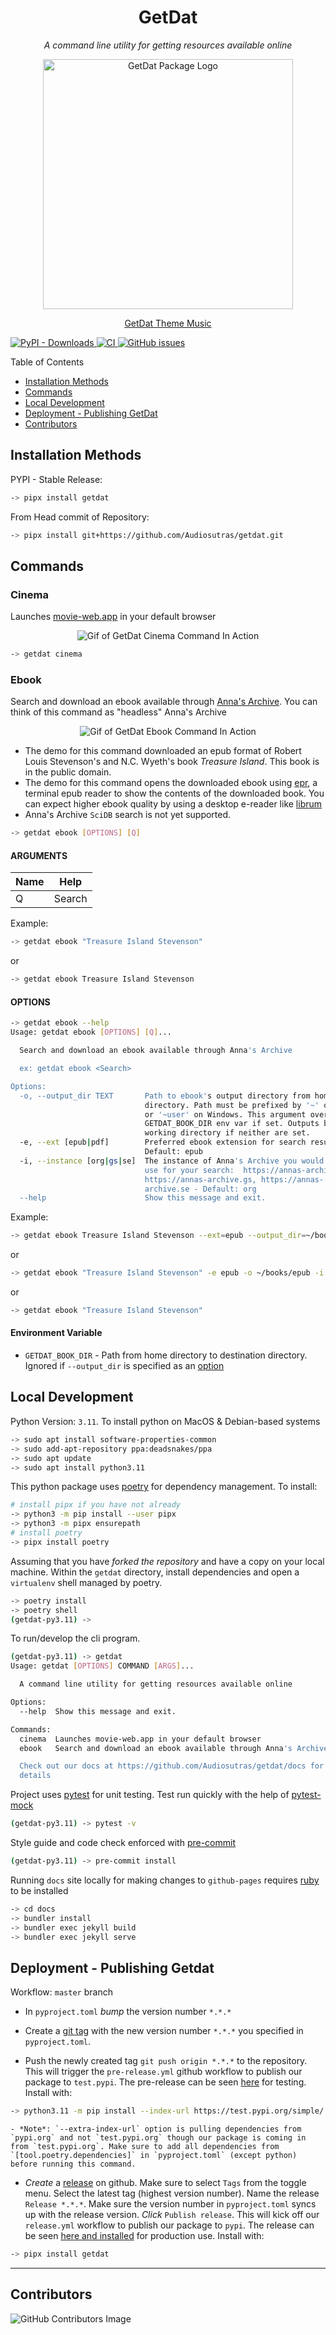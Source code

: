 <div align="center">
    <h1>GetDat</h1>
    <p><i>A command line utility for getting resources available online</i></p>
    <img
        src="{{ 'assets/images/getdat-logo.png' }}"
        alt="GetDat Package Logo"
        height="400"
    />
    <p align="center">
        <a href="https://iv.ggtyler.dev/watch?v=4b8P8cqc-UQ" target="_blank">
            GetDat Theme Music
        </a>
    </p>
</div>

<div class="flex flex-row justify-around flex-wrap">
  <a href="https://pypi.org/project/getdat/" alt="Link to PyPi package homepage">
    <img class="p-2" alt="PyPI - Downloads" src="https://img.shields.io/pypi/dm/getdat?logo=pypi">
  </a>
  <a href="https://github.com/Audiosutras/getdat/actions/workflows/ci.yml?query=branch%3Amaster" alt="Link to CI jobs for master branch">
    <img class="p-2" alt="CI" src="https://github.com/Audiosutras/getdat/actions/workflows/ci.yml/badge.svg?branch=master">
  </a>
  <a href="https://github.com/Audiosutras/getdat" alt="Link to Github Issues">
    <img alt="GitHub issues" src="https://img.shields.io/github/issues/Audiosutras/getdat">
  </a>
</div>

Table of Contents

- [Installation Methods](#installation-methods)
- [Commands](#commands)
- [Local Development](#local-development)
- [Deployment - Publishing GetDat](#deployment---publishing-getdat)
- [Contributors](#contributors)

## Installation Methods

PYPI - Stable Release:
```bash
-> pipx install getdat
```

From Head commit of Repository:
```bash
-> pipx install git+https://github.com/Audiosutras/getdat.git
```

## Commands

### Cinema
Launches [movie-web.app](https://movie-web.app/search/movie) in your default browser

<div align="center" class="gif-image">
    <img
        src="{{ 'assets/images/getdat-cinema.gif' | relative_url }}"
        alt="Gif of GetDat Cinema Command In Action"
    />
</div>

```bash
-> getdat cinema
```

### Ebook
Search and download an ebook available through [Anna's Archive](https://annas-archive.org/). You can think of this command as "headless" Anna's Archive

<div align="center" class="gif-image">
    <img
        src="{{ 'assets/images/getdat-ebook.gif' | relative_url }}"
        alt="Gif of GetDat Ebook Command In Action"
        style="border: red"
    />
</div>

* The demo for this command downloaded an epub format of Robert Louis Stevenson's and N.C. Wyeth's book *Treasure Island*. This book is in the public domain.
* The demo for this command opens the downloaded ebook using [epr](https://github.com/wustho/epr), a terminal epub reader to show the contents of the downloaded book. You can expect higher ebook quality by using a desktop e-reader like [librum](https://librumreader.com/)
* Anna's Archive `SciDB` search is not yet supported.


```bash
-> getdat ebook [OPTIONS] [Q]
```

#### ARGUMENTS

| Name | Help |
|------|------|
| Q    | Search |

Example:
```bash
-> getdat ebook "Treasure Island Stevenson"
```
or
```bash
-> getdat ebook Treasure Island Stevenson
```

#### OPTIONS

```bash
-> getdat ebook --help
Usage: getdat ebook [OPTIONS] [Q]...

  Search and download an ebook available through Anna's Archive

  ex: getdat ebook <Search>

Options:
  -o, --output_dir TEXT       Path to ebook's output directory from home
                              directory. Path must be prefixed by '~' on Unix
                              or '~user' on Windows. This argument overrides
                              GETDAT_BOOK_DIR env var if set. Outputs book to
                              working directory if neither are set.
  -e, --ext [epub|pdf]        Preferred ebook extension for search results -
                              Default: epub
  -i, --instance [org|gs|se]  The instance of Anna's Archive you would like to
                              use for your search:  https://annas-archive.org,
                              https://annas-archive.gs, https://annas-
                              archive.se - Default: org
  --help                      Show this message and exit.

```

Example:
```bash
-> getdat ebook Treasure Island Stevenson --ext=epub --output_dir=~/books/epub/ --instance=gs
```
or
```bash
-> getdat ebook "Treasure Island Stevenson" -e epub -o ~/books/epub -i gs
```
or
```bash
-> getdat ebook "Treasure Island Stevenson"
```

#### Environment Variable

- `GETDAT_BOOK_DIR` - Path from home directory to destination directory. Ignored if `--output_dir` is specified as an [option](#options)

## Local Development

Python Version: `3.11`. To install python on MacOS & Debian-based systems
```bash
-> sudo apt install software-properties-common
-> sudo add-apt-repository ppa:deadsnakes/ppa
-> sudo apt update
-> sudo apt install python3.11
```

This python package uses [poetry](https://python-poetry.org/docs/) for dependency management. To install:
```bash
# install pipx if you have not already
-> python3 -m pip install --user pipx
-> python3 -m pipx ensurepath
# install poetry
-> pipx install poetry
```

Assuming that you have *forked the repository* and have a copy on your local machine. Within the `getdat` directory, install dependencies and open a `virtualenv` shell managed by poetry.
```bash
-> poetry install
-> poetry shell
(getdat-py3.11) ->
```

To run/develop the cli program.
```bash
(getdat-py3.11) -> getdat
Usage: getdat [OPTIONS] COMMAND [ARGS]...

  A command line utility for getting resources available online

Options:
  --help  Show this message and exit.

Commands:
  cinema  Launches movie-web.app in your default browser
  ebook   Search and download an ebook available through Anna's Archive...

  Check out our docs at https://github.com/Audiosutras/getdat/docs for more
  details

```

Project uses [pytest](https://docs.pytest.org/en/7.4.x/) for unit testing. Test run quickly with the help of [pytest-mock](https://pytest-mock.readthedocs.io/en/latest/usage.html)
```bash
(getdat-py3.11) -> pytest -v
```

Style guide and code check enforced with [pre-commit](https://pre-commit.com/)
```bash
(getdat-py3.11) -> pre-commit install
```

Running `docs` site locally for making changes to `github-pages` requires [ruby](https://www.ruby-lang.org/en/) to be installed
```bash
-> cd docs
-> bundler install
-> bundler exec jekyll build
-> bundler exec jekyll serve
```

## Deployment - Publishing Getdat

Workflow: `master` branch

- In `pyproject.toml` *bump* the version number `*.*.*`

- Create a [git tag](https://git-scm.com/book/en/v2/Git-Basics-Tagging) with the new version number `*.*.*` you specified in `pyproject.toml`.

- Push the newly created tag `git push origin *.*.*` to the repository. This will trigger the `pre-release.yml` github workflow to publish our package to `test.pypi`. The pre-release can be seen [here](https://test.pypi.org/project/getdat/) for testing. Install with:
```bash
-> python3.11 -m pip install --index-url https://test.pypi.org/simple/ getdat --extra-index-url https://pypi.org/simple beautifulsoup4 requests click
```
    - *Note*: `--extra-index-url` option is pulling dependencies from `pypi.org` and not `test.pypi.org` though our package is coming in from `test.pypi.org`. Make sure to add all dependencies from `[tool.poetry.dependencies]` in `pyproject.toml` (except python) before running this command.

- *Create* a [release](https://www.toolsqa.com/git/github-releases/) on github. Make sure to select `Tags` from the toggle menu. Select the latest tag (highest version number). Name the release `Release *.*.*`. Make sure the version number in `pyproject.toml` syncs up with the release version. *Click* `Publish release`. This will kick off our `release.yml` workflow to publish our package to `pypi`. The release can be seen [here and installed](https://pypi.org/project/getdat/) for production use. Install with:
```bash
-> pipx install getdat
```

---
## Contributors

![GitHub Contributors Image](https://contrib.rocks/image?repo=Audiosutras/getdat)
